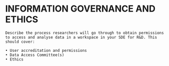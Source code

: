 # INFORMATION GOVERNANCE AND ETHICS

```{note}
Describe the process researchers will go through to obtain permissions to access and analyse data in a workspace in your SDE for R&D. This should cover:

• User accreditation and permissions
• Data Access Committee(s)
• Ethics  
```
